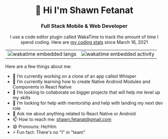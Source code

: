 <div align="center">
  <h1>👋 Hi I'm Shawn Fetanat</h1>
  <h3>Full Stack Mobile & Web Developer</h3>
</div>


<div align="center">  
      <p> I use a code editor plugin called WakaTime to track the amount of time I spend coding. Here are <a href="https://www.wakatime.com/@sfetanat87">my coding stats</a> since March 16, 2021</p>
      <table>
        <tr>
          <a href="https://wakatime.com/@sfetanat87">
          <td><img src="https://wakatime.com/share/@sfetanat87/e0971939-a79c-452a-84a9-89c3c0ae5a11.png" alt="wakatime embedded langs"/></td>
          <td><img src="https://wakatime.com/share/@sfetanat87/be27b342-d4ce-41c3-a766-8fd8b0573ae9.png" alt="wakatime embedded activity"/></td>
          </a>
        </tr>
      </table>   
</div>

<!-- **shawn-fetanat/shawn-fetanat** is a ✨ _special_ ✨ repository because its `README.md` (this file) appears on your GitHub profile.-->

Here are a few things about me:

- 🔭 I’m currently working on a clone of an app called Whisper
- 🌱 I’m currently learning how to create Native Android Modules and Components in React Native
- 👯 I’m looking to collaborate on bigger projects that will help me level up my skills
- 🤔 I’m looking for help with mentorship and help with landing my next dev role
- 💬 Ask me about anything related to React Native or Android
- 📫 How to reach me: shawn.fetanat@gmail.com
- 😄 Pronouns: He/Him
- ⚡ Fun fact: There's no "I" in "team"

